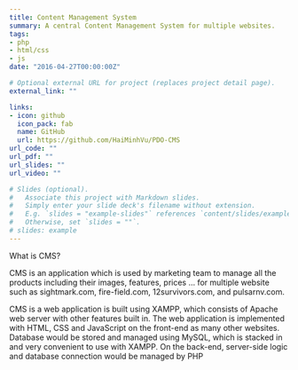 ```yaml
---
title: Content Management System
summary: A central Content Management System for multiple websites.
tags:
- php
- html/css
- js
date: "2016-04-27T00:00:00Z"

# Optional external URL for project (replaces project detail page).
external_link: ""

links:
- icon: github
  icon_pack: fab
  name: GitHub
  url: https://github.com/HaiMinhVu/PDO-CMS
url_code: ""
url_pdf: ""
url_slides: ""
url_video: ""

# Slides (optional).
#   Associate this project with Markdown slides.
#   Simply enter your slide deck's filename without extension.
#   E.g. `slides = "example-slides"` references `content/slides/example-slides.md`.
#   Otherwise, set `slides = ""`.
# slides: example
---
```


What is CMS?

CMS is an application which is used by marketing team to manage all the products including their images, features, prices ... for multiple website such as sightmark.com, fire-field.com, 12survivors.com, and pulsarnv.com.

CMS is a web application is built using XAMPP, which consists of Apache web server with other features built in. The web application is implemented with HTML, CSS and JavaScript on the front-end as many other websites. Database would be stored and managed using MySQL, which is stacked in and very convenient to use with XAMPP. On the back-end, server-side logic and database connection would be managed by PHP


